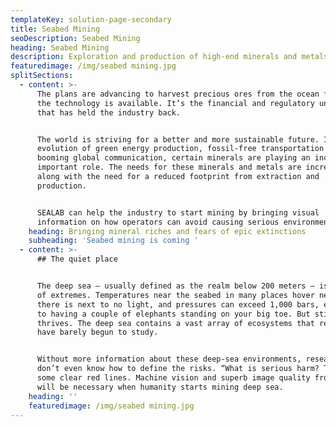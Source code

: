 ```yaml
---
templateKey: solution-page-secondary
title: Seabed Mining
seoDescription: Seabed Mining
heading: Seabed Mining
description: Exploration and production of high-end minerals and metals
featuredimage: /img/seabed mining.jpg
splitSections:
  - content: >-
      The plans are advancing to harvest precious ores from the ocean floor and
      the technology is available. It’s the financial and regulatory uncertainty
      that has held the industry back.


      The world is striving for a better and more sustainable future. In the
      evolution of green energy production, fossil-free transportation and
      booming global communication, certain minerals are playing an increasingly
      important role. The needs for these minerals and metals are increasing,
      along with the need for a reduced footprint from extraction and
      production.


      SEALAB can help the industry to start mining by bringing visual
      information on how operators can avoid causing serious environmental harm.
    heading: Bringing mineral riches and fears of epic extinctions
    subheading: 'Seabed mining is coming '
  - content: >-
      ## The quiet place


      The deep sea — usually defined as the realm below 200 meters — is a world
      of extremes. Temperatures near the seabed in many places hover near 0 °C,
      there is next to no light, and pressures can exceed 1,000 bars, equivalent
      to having a couple of elephants standing on your big toe. But still, life
      thrives. The deep sea contains a vast array of ecosystems that researchers
      have barely begun to study.


      Without more information about these deep-sea environments, researchers
      don’t even know how to define the risks. “What is serious harm? There are
      some clear red lines. Machine vision and superb image quality from SEALAB
      will be necessary when humanity starts mining deep sea.
    heading: ''
    featuredimage: /img/seabed mining.jpg
---
```


